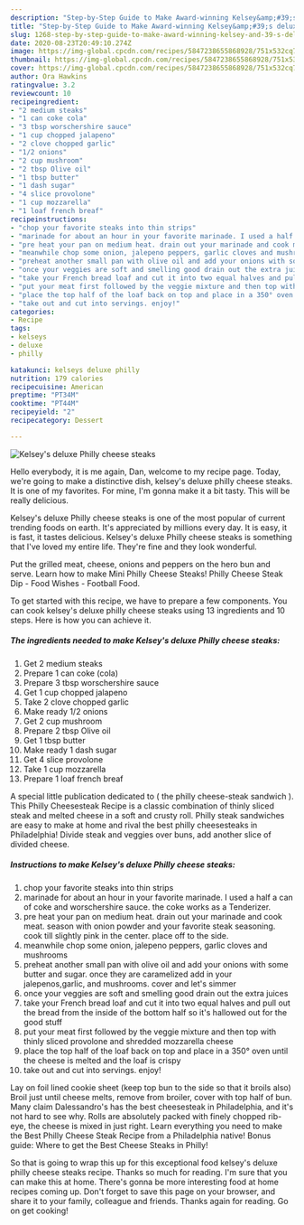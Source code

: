 ```yaml
---
description: "Step-by-Step Guide to Make Award-winning Kelsey&amp;#39;s deluxe Philly cheese steaks"
title: "Step-by-Step Guide to Make Award-winning Kelsey&amp;#39;s deluxe Philly cheese steaks"
slug: 1268-step-by-step-guide-to-make-award-winning-kelsey-and-39-s-deluxe-philly-cheese-steaks
date: 2020-08-23T20:49:10.274Z
image: https://img-global.cpcdn.com/recipes/5847238655868928/751x532cq70/kelseys-deluxe-philly-cheese-steaks-recipe-main-photo.jpg
thumbnail: https://img-global.cpcdn.com/recipes/5847238655868928/751x532cq70/kelseys-deluxe-philly-cheese-steaks-recipe-main-photo.jpg
cover: https://img-global.cpcdn.com/recipes/5847238655868928/751x532cq70/kelseys-deluxe-philly-cheese-steaks-recipe-main-photo.jpg
author: Ora Hawkins
ratingvalue: 3.2
reviewcount: 10
recipeingredient:
- "2 medium steaks"
- "1 can coke cola"
- "3 tbsp worschershire sauce"
- "1 cup chopped jalapeno"
- "2 clove chopped garlic"
- "1/2 onions"
- "2 cup mushroom"
- "2 tbsp Olive oil"
- "1 tbsp butter"
- "1 dash sugar"
- "4 slice provolone"
- "1 cup mozzarella"
- "1 loaf french breaf"
recipeinstructions:
- "chop your favorite steaks into thin strips"
- "marinade for about an hour in your favorite marinade. I used a half a can of coke and worschershire sauce. the coke works as a Tenderizer."
- "pre heat your pan on medium heat. drain out your marinade and cook meat. season with onion powder and your favorite steak seasoning. cook till slightly pink in the center. place off to the side."
- "meanwhile chop some onion, jalepeno peppers, garlic cloves and mushrooms"
- "preheat another small pan with olive oil and add your onions with some butter and sugar. once they are caramelized add in your jalepenos,garlic, and mushrooms. cover and let&#39;s simmer"
- "once your veggies are soft and smelling good drain out the extra juices"
- "take your French bread loaf and cut it into two equal halves and pull out the bread from the inside of the bottom half so it&#39;s hallowed out for the good stuff"
- "put your meat first followed by the veggie mixture and then top with thinly sliced provolone and shredded mozzarella cheese"
- "place the top half of the loaf back on top and place in a 350° oven until the cheese is melted and the loaf is crispy"
- "take out and cut into servings. enjoy!"
categories:
- Recipe
tags:
- kelseys
- deluxe
- philly

katakunci: kelseys deluxe philly 
nutrition: 179 calories
recipecuisine: American
preptime: "PT34M"
cooktime: "PT44M"
recipeyield: "2"
recipecategory: Dessert

---
```



![Kelsey&#39;s deluxe Philly cheese steaks](https://img-global.cpcdn.com/recipes/5847238655868928/751x532cq70/kelseys-deluxe-philly-cheese-steaks-recipe-main-photo.jpg)

Hello everybody, it is me again, Dan, welcome to my recipe page. Today, we're going to make a distinctive dish, kelsey&#39;s deluxe philly cheese steaks. It is one of my favorites. For mine, I'm gonna make it a bit tasty. This will be really delicious.

Kelsey&#39;s deluxe Philly cheese steaks is one of the most popular of current trending foods on earth. It's appreciated by millions every day. It is easy, it is fast, it tastes delicious. Kelsey&#39;s deluxe Philly cheese steaks is something that I've loved my entire life. They're fine and they look wonderful.

Put the grilled meat, cheese, onions and peppers on the hero bun and serve. Learn how to make Mini Philly Cheese Steaks! Philly Cheese Steak Dip - Food Wishes - Football Food.


To get started with this recipe, we have to prepare a few components. You can cook kelsey&#39;s deluxe philly cheese steaks using 13 ingredients and 10 steps. Here is how you can achieve it.

<!--inarticleads1-->

##### The ingredients needed to make Kelsey&#39;s deluxe Philly cheese steaks:

1. Get 2 medium steaks
1. Prepare 1 can coke (cola)
1. Prepare 3 tbsp worschershire sauce
1. Get 1 cup chopped jalapeno
1. Take 2 clove chopped garlic
1. Make ready 1/2 onions
1. Get 2 cup mushroom
1. Prepare 2 tbsp Olive oil
1. Get 1 tbsp butter
1. Make ready 1 dash sugar
1. Get 4 slice provolone
1. Take 1 cup mozzarella
1. Prepare 1 loaf french breaf


A special little publication dedicated to ( the philly cheese-steak sandwich ). This Philly Cheesesteak Recipe is a classic combination of thinly sliced steak and melted cheese in a soft and crusty roll. Philly steak sandwiches are easy to make at home and rival the best philly cheesesteaks in Philadelphia! Divide steak and veggies over buns, add another slice of divided cheese. 

<!--inarticleads2-->

##### Instructions to make Kelsey&#39;s deluxe Philly cheese steaks:

1. chop your favorite steaks into thin strips
1. marinade for about an hour in your favorite marinade. I used a half a can of coke and worschershire sauce. the coke works as a Tenderizer.
1. pre heat your pan on medium heat. drain out your marinade and cook meat. season with onion powder and your favorite steak seasoning. cook till slightly pink in the center. place off to the side.
1. meanwhile chop some onion, jalepeno peppers, garlic cloves and mushrooms
1. preheat another small pan with olive oil and add your onions with some butter and sugar. once they are caramelized add in your jalepenos,garlic, and mushrooms. cover and let&#39;s simmer
1. once your veggies are soft and smelling good drain out the extra juices
1. take your French bread loaf and cut it into two equal halves and pull out the bread from the inside of the bottom half so it&#39;s hallowed out for the good stuff
1. put your meat first followed by the veggie mixture and then top with thinly sliced provolone and shredded mozzarella cheese
1. place the top half of the loaf back on top and place in a 350° oven until the cheese is melted and the loaf is crispy
1. take out and cut into servings. enjoy!


Lay on foil lined cookie sheet (keep top bun to the side so that it broils also) Broil just until cheese melts, remove from broiler, cover with top half of bun. Many claim Dalessandro&#39;s has the best cheesesteak in Philadelphia, and it&#39;s not hard to see why. Rolls are absolutely packed with finely chopped rib-eye, the cheese is mixed in just right. Learn everything you need to make the Best Philly Cheese Steak Recipe from a Philadelphia native! Bonus guide: Where to get the Best Cheese Steaks in Philly! 

So that is going to wrap this up for this exceptional food kelsey&#39;s deluxe philly cheese steaks recipe. Thanks so much for reading. I'm sure that you can make this at home. There's gonna be more interesting food at home recipes coming up. Don't forget to save this page on your browser, and share it to your family, colleague and friends. Thanks again for reading. Go on get cooking!
